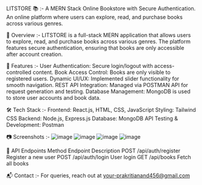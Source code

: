 LITSTORE 📚 :-
A MERN Stack Online Bookstore with Secure Authentication. An online platform where users can explore, read, and purchase books across various genres.

📌 Overview :-
LITSTORE is a full-stack MERN application that allows users to explore, read, and purchase books across various genres. The platform features secure authentication, ensuring that books are only accessible after account creation.

🚀 Features :-
User Authentication: Secure login/logout with access-controlled content.
Book Access Control: Books are only visible to registered users.
Dynamic UI/UX: Implemented slider functionality for smooth navigation.
REST API Integration: Managed via POSTMAN API for request generation and testing.
Database Management: MongoDB is used to store user accounts and book data.

🛠️ Tech Stack :-
Frontend: React.js, HTML, CSS, JavaScript
Styling: Tailwind CSS
Backend: Node.js, Express.js
Database: MongoDB
API Testing & Development: Postman

📷 Screenshots :-
![image](https://github.com/user-attachments/assets/1648d278-e928-4d63-9f1d-4681802e19b7)
![image](https://github.com/user-attachments/assets/f00d7315-a4a0-4b27-a5f8-323a4664a8e8)
![image](https://github.com/user-attachments/assets/806eacd6-8018-4b4d-85c7-2ad195f4e0ce)
![image](https://github.com/user-attachments/assets/a6ea6af2-201d-4e49-af84-9fd49b905d30)

📡 API Endpoints
Method	Endpoint	Description
POST	/api/auth/register	Register a new user
POST	/api/auth/login	User login
GET	/api/books	Fetch all books

📬 Contact :-
For queries, reach out at your-prakritianand456@gmail.com

